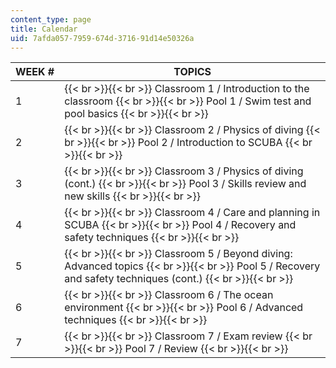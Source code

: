 ```yaml
---
content_type: page
title: Calendar
uid: 7afda057-7959-674d-3716-91d14e50326a
---
```


| WEEK # | TOPICS |
| --- | --- |
| 1 |  {{< br >}}{{< br >}} Classroom 1 / Introduction to the classroom {{< br >}}{{< br >}} Pool 1 / Swim test and pool basics {{< br >}}{{< br >}}  |
| 2 |  {{< br >}}{{< br >}} Classroom 2 / Physics of diving {{< br >}}{{< br >}} Pool 2 / Introduction to SCUBA {{< br >}}{{< br >}}  |
| 3 |  {{< br >}}{{< br >}} Classroom 3 / Physics of diving (cont.) {{< br >}}{{< br >}} Pool 3 / Skills review and new skills {{< br >}}{{< br >}}  |
| 4 |  {{< br >}}{{< br >}} Classroom 4 / Care and planning in SCUBA {{< br >}}{{< br >}} Pool 4 / Recovery and safety techniques {{< br >}}{{< br >}}  |
| 5 |  {{< br >}}{{< br >}} Classroom 5 / Beyond diving: Advanced topics {{< br >}}{{< br >}} Pool 5 / Recovery and safety techniques (cont.) {{< br >}}{{< br >}}  |
| 6 |  {{< br >}}{{< br >}} Classroom 6 / The ocean environment {{< br >}}{{< br >}} Pool 6 / Advanced techniques {{< br >}}{{< br >}}  |
| 7 |  {{< br >}}{{< br >}} Classroom 7 / Exam review {{< br >}}{{< br >}} Pool 7 / Review {{< br >}}{{< br >}}